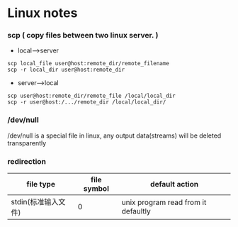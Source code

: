 # Linux notes

### scp  ( copy files between two linux server. )
* local-->server

> 
`scp local_file user@host:remote_dir/remote_filename`  
`scp -r local_dir user@host:remote_dir`	

* server-->local

>
`scp user@host:remote_dir/remote_file /local/local_dir`  
`scp -r user@host:/.../remote_dir /local/local_dir/`

### /dev/null

/dev/null is a special file in linux, any output data(streams) will be deleted transparently

### redirection

file type           |        file symbol              |  default action
--------------------|---------------------------------|------------------------------------
stdin(标准输入文件) |                             0   | unix program read from it defaultly

